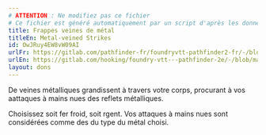 ```yaml
---
# ATTENTION : Ne modifiez pas ce fichier
# Ce fichier est généré automatiquement par un script d'après les données du module Foundry VTT officiel et de sa traduction
title: Frappes veines de métal
titleEn: Metal-veined Strikes
id: OwJRuy4EW8vW09AI
urlFr: https://gitlab.com/pathfinder-fr/foundryvtt-pathfinder2-fr/-/blob/master/data/feats/OwJRuy4EW8vW09AI.htm
urlEn: https://gitlab.com/hooking/foundry-vtt---pathfinder-2e/-/blob/master/packs/data/feats.db/metal-veined-strikes.json
layout: dons
---
```

De veines métalliques grandissent à travers votre corps, procurant à vos aattaques à mains nues des reflets métalliques.

Choisissez soit fer froid, soit rgent. Vos attaques à mains nues sont considérées comme des du type du métal choisi.

